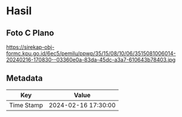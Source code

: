 # Hasil

## Foto C Plano

https://sirekap-obj-formc.kpu.go.id/6ec5/pemilu/ppwp/35/15/08/10/06/3515081006014-20240216-170830--03360e0a-83da-45dc-a3a7-610643b78403.jpg


## Metadata

| Key        | Value               |
| ---------- | ------------------- |
| Time Stamp | 2024-02-16 17:30:00 |



